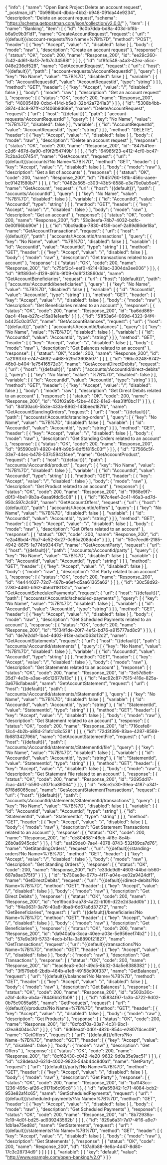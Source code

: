 {
  "info": {
    "name": "Open Bank Project Delete an account request",
    "_postman_id": "0b986bd4-dbda-4bb2-b948-091da44e9234",
    "description": "Delete an account request",
    "schema": "https://schema.getpostman.com/json/collection/v2.0.0/"
  },
  "item": [
    {
      "name": "Banking",
      "item": [
        {
          "id": "9c0b7dda-bd8a-403d-bf8b-b6a9c9b3f1d1",
          "name": "CreateAccountRequest",
          "request": {
            "url": "{{default}}/account-requests?No Name=%7B%7D",
            "method": "POST",
            "header": [
              {
                "key": "Accept",
                "value": "*/*",
                "disabled": false
              }
            ],
            "body": {
              "mode": "raw"
            },
            "description": "Create an account request"
          },
          "response": [
            {
              "status": "OK",
              "code": 200,
              "name": "Response_200",
              "id": "ee29c260-7c42-4d61-8af3-7efb7c34598f"
            }
          ]
        },
        {
          "id": "cf8fc548-a4a3-42ea-a5cc-048e236df528",
          "name": "GetAccountRequest",
          "request": {
            "url": {
              "host": "{{default}}",
              "path": [
                "account-requests/:AccountRequestId"
              ],
              "query": [
                {
                  "key": "No Name",
                  "value": "%7B%7D",
                  "disabled": false
                }
              ],
              "variable": [
                {
                  "id": "AccountRequestId",
                  "value": "AccountRequestId",
                  "type": "string"
                }
              ]
            },
            "method": "GET",
            "header": [
              {
                "key": "Accept",
                "value": "*/*",
                "disabled": false
              }
            ],
            "body": {
              "mode": "raw"
            },
            "description": "Get an account request"
          },
          "response": [
            {
              "status": "OK",
              "code": 200,
              "name": "Response_200",
              "id": "48005489-0cbd-414d-b5e0-32b42a7241a3"
            }
          ]
        },
        {
          "id": "5308b4bb-3874-43c8-97ff-c2f406b9d68e",
          "name": "DeleteAccountRequest",
          "request": {
            "url": {
              "host": "{{default}}",
              "path": [
                "account-requests/:AccountRequestId"
              ],
              "query": [
                {
                  "key": "No Name",
                  "value": "%7B%7D",
                  "disabled": false
                }
              ],
              "variable": [
                {
                  "id": "AccountRequestId",
                  "value": "AccountRequestId",
                  "type": "string"
                }
              ]
            },
            "method": "DELETE",
            "header": [
              {
                "key": "Accept",
                "value": "*/*",
                "disabled": false
              }
            ],
            "body": {
              "mode": "raw"
            },
            "description": "Delete an account request"
          },
          "response": [
            {
              "status": "OK",
              "code": 200,
              "name": "Response_200",
              "id": "847541ee-c2d6-467d-8a90-d19f2f54749b"
            }
          ]
        },
        {
          "id": "64985f23-e412-4cf0-bc47-7c2ba3c07454",
          "name": "GetAccounts",
          "request": {
            "url": "{{default}}/accounts?No Name=%7B%7D",
            "method": "GET",
            "header": [
              {
                "key": "Accept",
                "value": "*/*",
                "disabled": false
              }
            ],
            "body": {
              "mode": "raw"
            },
            "description": "Get a list of accounts"
          },
          "response": [
            {
              "status": "OK",
              "code": 200,
              "name": "Response_200",
              "id": "79451760-181b-456c-aaee-bc91421580b7"
            }
          ]
        },
        {
          "id": "0482a565-c303-43b5-8588-e3e79e0ab5e4",
          "name": "GetAccount",
          "request": {
            "url": {
              "host": "{{default}}",
              "path": [
                "accounts/:AccountId"
              ],
              "query": [
                {
                  "key": "No Name",
                  "value": "%7B%7D",
                  "disabled": false
                }
              ],
              "variable": [
                {
                  "id": "AccountId",
                  "value": "AccountId",
                  "type": "string"
                }
              ]
            },
            "method": "GET",
            "header": [
              {
                "key": "Accept",
                "value": "*/*",
                "disabled": false
              }
            ],
            "body": {
              "mode": "raw"
            },
            "description": "Get an account"
          },
          "response": [
            {
              "status": "OK",
              "code": 200,
              "name": "Response_200",
              "id": "53c8eefa-74b7-4032-bdfc-0e00f66bb90e"
            }
          ]
        },
        {
          "id": "0bc9adba-7830-4f39-bcef-2a89d86de18a",
          "name": "GetAccountTransactions",
          "request": {
            "url": {
              "host": "{{default}}",
              "path": [
                "accounts/:AccountId/transactions"
              ],
              "query": [
                {
                  "key": "No Name",
                  "value": "%7B%7D",
                  "disabled": false
                }
              ],
              "variable": [
                {
                  "id": "AccountId",
                  "value": "AccountId",
                  "type": "string"
                }
              ]
            },
            "method": "GET",
            "header": [
              {
                "key": "Accept",
                "value": "*/*",
                "disabled": false
              }
            ],
            "body": {
              "mode": "raw"
            },
            "description": "Get transactions related to an account"
          },
          "response": [
            {
              "status": "OK",
              "code": 200,
              "name": "Response_200",
              "id": "c75bf2c4-eef0-4214-83ac-3304da3ee006"
            }
          ]
        },
        {
          "id": "9ff893e1-d129-461b-9f09-0d6f3f3860dd",
          "name": "GetAccountBeneficiaries",
          "request": {
            "url": {
              "host": "{{default}}",
              "path": [
                "accounts/:AccountId/beneficiaries"
              ],
              "query": [
                {
                  "key": "No Name",
                  "value": "%7B%7D",
                  "disabled": false
                }
              ],
              "variable": [
                {
                  "id": "AccountId",
                  "value": "AccountId",
                  "type": "string"
                }
              ]
            },
            "method": "GET",
            "header": [
              {
                "key": "Accept",
                "value": "*/*",
                "disabled": false
              }
            ],
            "body": {
              "mode": "raw"
            },
            "description": "Get Beneficiaries related to an account"
          },
          "response": [
            {
              "status": "OK",
              "code": 200,
              "name": "Response_200",
              "id": "ba6dd865-0ac4-41ee-b27c-c15a01e1eefb"
            }
          ]
        },
        {
          "id": "51f53a64-069d-4323-94f4-b4425c0c0f7d",
          "name": "GetAccountBalances",
          "request": {
            "url": {
              "host": "{{default}}",
              "path": [
                "accounts/:AccountId/balances"
              ],
              "query": [
                {
                  "key": "No Name",
                  "value": "%7B%7D",
                  "disabled": false
                }
              ],
              "variable": [
                {
                  "id": "AccountId",
                  "value": "AccountId",
                  "type": "string"
                }
              ]
            },
            "method": "GET",
            "header": [
              {
                "key": "Accept",
                "value": "*/*",
                "disabled": false
              }
            ],
            "body": {
              "mode": "raw"
            },
            "description": "Get Balances related to an account"
          },
          "response": [
            {
              "status": "OK",
              "code": 200,
              "name": "Response_200",
              "id": "a21f937d-e747-4692-a468-529cf3608507"
            }
          ]
        },
        {
          "id": "96bc3248-8742-46b0-b404-1e75416572e3",
          "name": "GetAccountDirectDebits",
          "request": {
            "url": {
              "host": "{{default}}",
              "path": [
                "accounts/:AccountId/direct-debits"
              ],
              "query": [
                {
                  "key": "No Name",
                  "value": "%7B%7D",
                  "disabled": false
                }
              ],
              "variable": [
                {
                  "id": "AccountId",
                  "value": "AccountId",
                  "type": "string"
                }
              ]
            },
            "method": "GET",
            "header": [
              {
                "key": "Accept",
                "value": "*/*",
                "disabled": false
              }
            ],
            "body": {
              "mode": "raw"
            },
            "description": "Get Direct Debits related to an account"
          },
          "response": [
            {
              "status": "OK",
              "code": 200,
              "name": "Response_200",
              "id": "63f02a9b-f2be-4622-81e2-4ea31ff0bc11"
            }
          ]
        },
        {
          "id": "84f30ac6-5b3e-433a-8962-143beec187fb",
          "name": "GetAccountStandingOrders",
          "request": {
            "url": {
              "host": "{{default}}",
              "path": [
                "accounts/:AccountId/standing-orders"
              ],
              "query": [
                {
                  "key": "No Name",
                  "value": "%7B%7D",
                  "disabled": false
                }
              ],
              "variable": [
                {
                  "id": "AccountId",
                  "value": "AccountId",
                  "type": "string"
                }
              ]
            },
            "method": "GET",
            "header": [
              {
                "key": "Accept",
                "value": "*/*",
                "disabled": false
              }
            ],
            "body": {
              "mode": "raw"
            },
            "description": "Get Standing Orders related to an account"
          },
          "response": [
            {
              "status": "OK",
              "code": 200,
              "name": "Response_200",
              "id": "95590c81-4920-44ff-b9b5-8df5f815c03f"
            }
          ]
        },
        {
          "id": "27566c5f-33e7-44ec-b478-537c5942f4ee",
          "name": "GetAccountProduct",
          "request": {
            "url": {
              "host": "{{default}}",
              "path": [
                "accounts/:AccountId/product"
              ],
              "query": [
                {
                  "key": "No Name",
                  "value": "%7B%7D",
                  "disabled": false
                }
              ],
              "variable": [
                {
                  "id": "AccountId",
                  "value": "AccountId",
                  "type": "string"
                }
              ]
            },
            "method": "GET",
            "header": [
              {
                "key": "Accept",
                "value": "*/*",
                "disabled": false
              }
            ],
            "body": {
              "mode": "raw"
            },
            "description": "Get Product related to an account"
          },
          "response": [
            {
              "status": "OK",
              "code": 200,
              "name": "Response_200",
              "id": "f968e9f7-d0f3-4be1-9b3a-6aaa9fdd5c08"
            }
          ]
        },
        {
          "id": "167c4eef-2c41-46a3-ad7d-950c597c2c93",
          "name": "GetAccountOffers",
          "request": {
            "url": {
              "host": "{{default}}",
              "path": [
                "accounts/:AccountId/offers"
              ],
              "query": [
                {
                  "key": "No Name",
                  "value": "%7B%7D",
                  "disabled": false
                }
              ],
              "variable": [
                {
                  "id": "AccountId",
                  "value": "AccountId",
                  "type": "string"
                }
              ]
            },
            "method": "GET",
            "header": [
              {
                "key": "Accept",
                "value": "*/*",
                "disabled": false
              }
            ],
            "body": {
              "mode": "raw"
            },
            "description": "Get Offers related to an account"
          },
          "response": [
            {
              "status": "OK",
              "code": 200,
              "name": "Response_200",
              "id": "e2a48bd4-79a7-4e52-8c27-0c85a208dc4e"
            }
          ]
        },
        {
          "id": "50e7eed6-2185-4942-8675-1e774b93447e",
          "name": "GetAccountParty",
          "request": {
            "url": {
              "host": "{{default}}",
              "path": [
                "accounts/:AccountId/party"
              ],
              "query": [
                {
                  "key": "No Name",
                  "value": "%7B%7D",
                  "disabled": false
                }
              ],
              "variable": [
                {
                  "id": "AccountId",
                  "value": "AccountId",
                  "type": "string"
                }
              ]
            },
            "method": "GET",
            "header": [
              {
                "key": "Accept",
                "value": "*/*",
                "disabled": false
              }
            ],
            "body": {
              "mode": "raw"
            },
            "description": "Get Party related to an account"
          },
          "response": [
            {
              "status": "OK",
              "code": 200,
              "name": "Response_200",
              "id": "4e444027-72d7-487b-a6ef-d5aa61365a62"
            }
          ]
        },
        {
          "id": "30c58d92-2780-4460-bf62-4b6d1181131c",
          "name": "GetAccountScheduledPayments",
          "request": {
            "url": {
              "host": "{{default}}",
              "path": [
                "accounts/:AccountId/scheduled-payments"
              ],
              "query": [
                {
                  "key": "No Name",
                  "value": "%7B%7D",
                  "disabled": false
                }
              ],
              "variable": [
                {
                  "id": "AccountId",
                  "value": "AccountId",
                  "type": "string"
                }
              ]
            },
            "method": "GET",
            "header": [
              {
                "key": "Accept",
                "value": "*/*",
                "disabled": false
              }
            ],
            "body": {
              "mode": "raw"
            },
            "description": "Get Scheduled Payments related to an account"
          },
          "response": [
            {
              "status": "OK",
              "code": 200,
              "name": "Response_200",
              "id": "5134f1de-20f7-4ef2-bd76-a915777ad8c9"
            }
          ]
        },
        {
          "id": "de7e2ddf-1ba4-4d02-913e-acbd063d12c2",
          "name": "GetAccountStatements",
          "request": {
            "url": {
              "host": "{{default}}",
              "path": [
                "accounts/:AccountId/statements"
              ],
              "query": [
                {
                  "key": "No Name",
                  "value": "%7B%7D",
                  "disabled": false
                }
              ],
              "variable": [
                {
                  "id": "AccountId",
                  "value": "AccountId",
                  "type": "string"
                }
              ]
            },
            "method": "GET",
            "header": [
              {
                "key": "Accept",
                "value": "*/*",
                "disabled": false
              }
            ],
            "body": {
              "mode": "raw"
            },
            "description": "Get Statements related to an account"
          },
          "response": [
            {
              "status": "OK",
              "code": 200,
              "name": "Response_200",
              "id": "3e57d5e6-35d7-4e3b-a3ae-e6c12677a13c"
            }
          ]
        },
        {
          "id": "4ac92c87-7515-416e-825a-3a676d1abea9",
          "name": "GetAccountStatement",
          "request": {
            "url": {
              "host": "{{default}}",
              "path": [
                "accounts/:AccountId/statements/:StatementId"
              ],
              "query": [
                {
                  "key": "No Name",
                  "value": "%7B%7D",
                  "disabled": false
                }
              ],
              "variable": [
                {
                  "id": "AccountId",
                  "value": "AccountId",
                  "type": "string"
                },
                {
                  "id": "StatementId",
                  "value": "StatementId",
                  "type": "string"
                }
              ]
            },
            "method": "GET",
            "header": [
              {
                "key": "Accept",
                "value": "*/*",
                "disabled": false
              }
            ],
            "body": {
              "mode": "raw"
            },
            "description": "Get Statement related to an account"
          },
          "response": [
            {
              "status": "OK",
              "code": 200,
              "name": "Response_200",
              "id": "716cefe8-13c4-4b2b-a88d-21afc1c8c528"
            }
          ]
        },
        {
          "id": "72d3f399-83ae-4287-8569-fb681342796b",
          "name": "GetAccountStatementFile",
          "request": {
            "url": {
              "host": "{{default}}",
              "path": [
                "accounts/:AccountId/statements/:StatementId/file"
              ],
              "query": [
                {
                  "key": "No Name",
                  "value": "%7B%7D",
                  "disabled": false
                }
              ],
              "variable": [
                {
                  "id": "AccountId",
                  "value": "AccountId",
                  "type": "string"
                },
                {
                  "id": "StatementId",
                  "value": "StatementId",
                  "type": "string"
                }
              ]
            },
            "method": "GET",
            "header": [
              {
                "key": "Accept",
                "value": "*/*",
                "disabled": false
              }
            ],
            "body": {
              "mode": "raw"
            },
            "description": "Get Statement File related to an account"
          },
          "response": [
            {
              "status": "OK",
              "code": 200,
              "name": "Response_200",
              "id": "2095dd17-7cac-4b17-b590-af071ca89064"
            }
          ]
        },
        {
          "id": "e8ce2c30-39ea-4187-a341-67f8d6065cea",
          "name": "GetAccountStatementTransactions",
          "request": {
            "url": {
              "host": "{{default}}",
              "path": [
                "accounts/:AccountId/statements/:StatementId/transactions"
              ],
              "query": [
                {
                  "key": "No Name",
                  "value": "%7B%7D",
                  "disabled": false
                }
              ],
              "variable": [
                {
                  "id": "AccountId",
                  "value": "AccountId",
                  "type": "string"
                },
                {
                  "id": "StatementId",
                  "value": "StatementId",
                  "type": "string"
                }
              ]
            },
            "method": "GET",
            "header": [
              {
                "key": "Accept",
                "value": "*/*",
                "disabled": false
              }
            ],
            "body": {
              "mode": "raw"
            },
            "description": "Get Statement Transactions related to an account"
          },
          "response": [
            {
              "status": "OK",
              "code": 200,
              "name": "Response_200",
              "id": "dc804681-46cb-4f8c-8c4b-26b0a6945cdc"
            }
          ]
        },
        {
          "id": "eaf29de0-7ae4-4078-8743-532f89ca7d76",
          "name": "GetStandingOrders",
          "request": {
            "url": "{{default}}/standing-orders?No Name=%7B%7D",
            "method": "GET",
            "header": [
              {
                "key": "Accept",
                "value": "*/*",
                "disabled": false
              }
            ],
            "body": {
              "mode": "raw"
            },
            "description": "Get Standing Orders"
          },
          "response": [
            {
              "status": "OK",
              "code": 200,
              "name": "Response_200",
              "id": "e33dc9d9-4603-44bd-b560-687a8ae375f3"
            }
          ]
        },
        {
          "id": "b730ae8e-977b-4f17-a04e-ee02a9424df1",
          "name": "GetDirectDebits",
          "request": {
            "url": "{{default}}/direct-debits?No Name=%7B%7D",
            "method": "GET",
            "header": [
              {
                "key": "Accept",
                "value": "*/*",
                "disabled": false
              }
            ],
            "body": {
              "mode": "raw"
            },
            "description": "Get Direct Debits"
          },
          "response": [
            {
              "status": "OK",
              "code": 200,
              "name": "Response_200",
              "id": "ee19bcd3-aa78-4a22-b109-d22e2d3add0b"
            }
          ]
        },
        {
          "id": "ff4a0631-3a76-40a8-9ba8-6d67a6d37272",
          "name": "GetBeneficiaries",
          "request": {
            "url": "{{default}}/beneficiaries?No Name=%7B%7D",
            "method": "GET",
            "header": [
              {
                "key": "Accept",
                "value": "*/*",
                "disabled": false
              }
            ],
            "body": {
              "mode": "raw"
            },
            "description": "Get Beneficiaries"
          },
          "response": [
            {
              "status": "OK",
              "code": 200,
              "name": "Response_200",
              "id": "da940a0a-3cca-40ee-a03e-5e956eef74b2"
            }
          ]
        },
        {
          "id": "57e9e3f0-5733-4ecb-b11a-3a8890f21827",
          "name": "GetTransactions",
          "request": {
            "url": "{{default}}/transactions?No Name=%7B%7D",
            "method": "GET",
            "header": [
              {
                "key": "Accept",
                "value": "*/*",
                "disabled": false
              }
            ],
            "body": {
              "mode": "raw"
            },
            "description": "Get Transactions"
          },
          "response": [
            {
              "status": "OK",
              "code": 200,
              "name": "Response_200",
              "id": "1eac8ea3-e0c1-49c5-8b32-34a5e8388382"
            }
          ]
        },
        {
          "id": "3f579eb6-2bdb-464b-a1e8-49158c90f337",
          "name": "GetBalances",
          "request": {
            "url": "{{default}}/balances?No Name=%7B%7D",
            "method": "GET",
            "header": [
              {
                "key": "Accept",
                "value": "*/*",
                "disabled": false
              }
            ],
            "body": {
              "mode": "raw"
            },
            "description": "Get Balances"
          },
          "response": [
            {
              "status": "OK",
              "code": 200,
              "name": "Response_200",
              "id": "a503b30c-a2bf-4c8a-ab4a-78446bb2fb08"
            }
          ]
        },
        {
          "id": "d5834f97-1a3b-4722-9d02-0b75c9055a65",
          "name": "GetProducts",
          "request": {
            "url": "{{default}}/products?No Name=%7B%7D",
            "method": "GET",
            "header": [
              {
                "key": "Accept",
                "value": "*/*",
                "disabled": false
              }
            ],
            "body": {
              "mode": "raw"
            },
            "description": "Get Products"
          },
          "response": [
            {
              "status": "OK",
              "code": 200,
              "name": "Response_200",
              "id": "8cfcd70a-03a7-4c31-9bc1-d2ea9404bc7d"
            }
          ]
        },
        {
          "id": "6d6fea4f-0d01-482b-854c-e2807f4cec09",
          "name": "GetOffers",
          "request": {
            "url": "{{default}}/offers?No Name=%7B%7D",
            "method": "GET",
            "header": [
              {
                "key": "Accept",
                "value": "*/*",
                "disabled": false
              }
            ],
            "body": {
              "mode": "raw"
            },
            "description": "Get Offers"
          },
          "response": [
            {
              "status": "OK",
              "code": 200,
              "name": "Response_200",
              "id": "8cf62430-c042-4e20-9632-9d0a35e9ac51"
            }
          ]
        },
        {
          "id": "c28deba2-621d-4002-9823-54ab44c8d0a1",
          "name": "GetParty",
          "request": {
            "url": "{{default}}/party?No Name=%7B%7D",
            "method": "GET",
            "header": [
              {
                "key": "Accept",
                "value": "*/*",
                "disabled": false
              }
            ],
            "body": {
              "mode": "raw"
            },
            "description": "Get Party"
          },
          "response": [
            {
              "status": "OK",
              "code": 200,
              "name": "Response_200",
              "id": "ba1143cc-1236-495c-af26-c9171b6c99c8"
            }
          ]
        },
        {
          "id": "a9a55942-1c71-4084-bcb2-953e82af4c65",
          "name": "GetScheduledPayments",
          "request": {
            "url": "{{default}}/scheduled-payments?No Name=%7B%7D",
            "method": "GET",
            "header": [
              {
                "key": "Accept",
                "value": "*/*",
                "disabled": false
              }
            ],
            "body": {
              "mode": "raw"
            },
            "description": "Get Scheduled Payments"
          },
          "response": [
            {
              "status": "OK",
              "code": 200,
              "name": "Response_200",
              "id": "8b72939a-7c19-4d0f-bd25-ad939243562b"
            }
          ]
        },
        {
          "id": "829a6a31-7a17-4f16-a9e7-1db1ae75ed8d",
          "name": "GetStatements",
          "request": {
            "url": "{{default}}/statements?No Name=%7B%7D",
            "method": "GET",
            "header": [
              {
                "key": "Accept",
                "value": "*/*",
                "disabled": false
              }
            ],
            "body": {
              "mode": "raw"
            },
            "description": "Get Statements"
          },
          "response": [
            {
              "status": "OK",
              "code": 200,
              "name": "Response_200",
              "id": "f37a9b88-9e6a-4d47-8d80-17c3c28734d9"
            }
          ]
        }
      ]
    }
  ],
  "variable": [
    {
      "key": "default",
      "value": "http://www.example.com/open-banking/v2.0"
    }
  ]
}